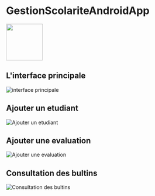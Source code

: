 # GestionScolariteAndroidApp

<img src="https://github.com/AARISM99/gestionScolariteAndroidApp/blob/main/app/src/main/res/screenshots/Screenshot_2022-02-24-21-42-44-050_com.example.gestionscolarite.jpg" width="100" height="100">

## L'interface principale
![interface principale](https://github.com/AARISM99/gestionScolariteAndroidApp/blob/main/app/src/main/res/screenshots/Screenshot_2022-02-24-21-42-44-050_com.example.gestionscolarite.jpg)
## Ajouter un etudiant
![Ajouter un etudiant](https://github.com/AARISM99/gestionScolariteAndroidApp/blob/main/app/src/main/res/screenshots/Screenshot_2022-02-24-04-05-18-344_com.example.gestionscolarite.jpg?raw=true)
## Ajouter une evaluation
![Ajouter une evaluation](https://github.com/AARISM99/gestionScolariteAndroidApp/blob/main/app/src/main/res/screenshots/Screenshot_2022-02-24-21-43-51-853_com.example.gestionscolarite.jpg?raw=true)
## Consultation des bultins
![Consultation des bultins](https://github.com/AARISM99/gestionScolariteAndroidApp/blob/main/app/src/main/res/screenshots/Screenshot_2022-02-24-04-53-07-574_com.example.gestionscolarite.jpg?raw=true)


